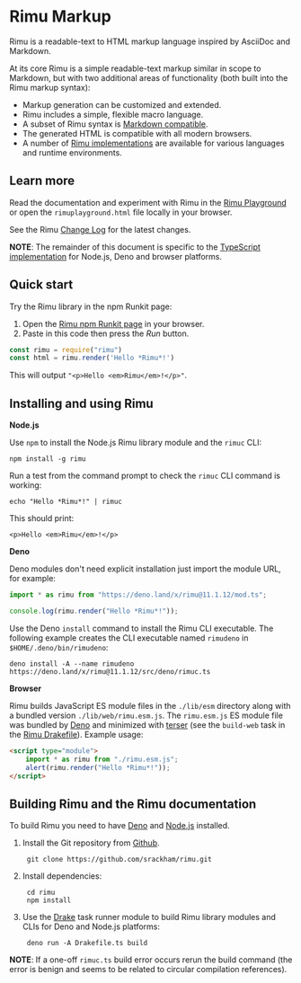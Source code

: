 # Rimu Markup

Rimu is a readable-text to HTML markup language inspired by AsciiDoc
and Markdown.

At its core Rimu is a simple readable-text markup similar in scope to
Markdown, but with two additional areas of functionality (both built
into the Rimu markup syntax):

- Markup generation can be customized and extended.
- Rimu includes a simple, flexible macro language.
- A subset of Rimu syntax is [Markdown
  compatible](https://srackham.github.io/rimu/tips.html#markdown-compatible).
- The generated HTML is compatible with all modern browsers.
- A number of [Rimu
  implementations](https://srackham.github.io/rimu/reference.html#rimu-implementations)
  are available for various languages and runtime environments.


## Learn more
Read the documentation and experiment with Rimu in the [Rimu
Playground](https://srackham.github.io/rimu/rimuplayground.html) or open the
`rimuplayground.html` file locally in your browser.

See the Rimu [Change Log](https://srackham.github.io/rimu/changelog.html) for
the latest changes.

**NOTE**: The remainder of this document is specific to the
[TypeScript implementation](https://github.com/srackham/rimu) for
Node.js, Deno and browser platforms.


## Quick start
Try the Rimu library in the npm Runkit page:

1. Open the [Rimu npm Runkit page](https://npm.runkit.com/rimu) in your browser.
2. Paste in this code then press the _Run_ button.
``` javascript
const rimu = require("rimu")
const html = rimu.render('Hello *Rimu*!')
```
This will output `"<p>Hello <em>Rimu</em>!</p>"`.

## Installing and using Rimu
**Node.js**

Use `npm` to install the Node.js Rimu library module and the `rimuc`
CLI:

    npm install -g rimu

Run a test from the command prompt to check the `rimuc` CLI command is
working:

    echo "Hello *Rimu*!" | rimuc

This should print:

    <p>Hello <em>Rimu</em>!</p>

**Deno**

Deno modules don't need explicit installation just import the module
URL, for example:

``` javascript
import * as rimu from "https://deno.land/x/rimu@11.1.12/mod.ts";

console.log(rimu.render("Hello *Rimu*!"));
```

Use the Deno `install` command to install the Rimu CLI executable.
The following example creates the CLI executable named `rimudeno`
in `$HOME/.deno/bin/rimudeno`:

    deno install -A --name rimudeno https://deno.land/x/rimu@11.1.12/src/deno/rimuc.ts

**Browser**

Rimu builds JavaScript ES module files in the `./lib/esm` directory along with a
bundled version `./lib/web/rimu.esm.js`. The `rimu.esm.js` ES module file was
bundled by [Deno](https://deno.land/) and minimized with
[terser](https://github.com/terser/terser) (see the `build-web` task in the
[Rimu Drakefile](https://github.com/srackham/rimu/blob/master/Drakefile.ts)).
Example usage:

``` html
<script type="module">
    import * as rimu from "./rimu.esm.js";
    alert(rimu.render("Hello *Rimu*!"));
</script>
```


## Building Rimu and the Rimu documentation
To build Rimu you need to have [Deno](https://deno.land/) and
[Node.js](https://nodejs.org/) installed.

1. Install the Git repository from [Github](https://github.com/srackham/rimu).

        git clone https://github.com/srackham/rimu.git

2. Install dependencies:

        cd rimu
        npm install

3. Use the [Drake](https://github.com/srackham/drake) task runner
   module to build Rimu library modules and CLIs for Deno and Node.js
   platforms:

        deno run -A Drakefile.ts build

**NOTE**: If a one-off `rimuc.ts` build error occurs rerun the build command
(the error is benign and seems to be related to circular compilation
references).